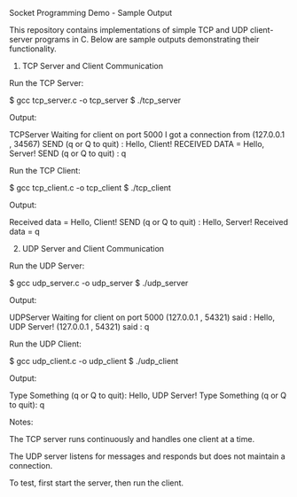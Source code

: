 Socket Programming Demo - Sample Output

This repository contains implementations of simple TCP and UDP client-server programs in C. Below are sample outputs demonstrating their functionality.

1. TCP Server and Client Communication

Run the TCP Server:

$ gcc tcp_server.c -o tcp_server
$ ./tcp_server

Output:

TCPServer Waiting for client on port 5000
I got a connection from (127.0.0.1 , 34567)
SEND (q or Q to quit) : Hello, Client!
RECEIVED DATA = Hello, Server!
SEND (q or Q to quit) : q

Run the TCP Client:

$ gcc tcp_client.c -o tcp_client
$ ./tcp_client

Output:

Received data = Hello, Client!
SEND (q or Q to quit) : Hello, Server!
Received data = q

2. UDP Server and Client Communication

Run the UDP Server:

$ gcc udp_server.c -o udp_server
$ ./udp_server

Output:

UDPServer Waiting for client on port 5000
(127.0.0.1 , 54321) said : Hello, UDP Server!
(127.0.0.1 , 54321) said : q

Run the UDP Client:

$ gcc udp_client.c -o udp_client
$ ./udp_client

Output:

Type Something (q or Q to quit): Hello, UDP Server!
Type Something (q or Q to quit): q

Notes:

The TCP server runs continuously and handles one client at a time.

The UDP server listens for messages and responds but does not maintain a connection.

To test, first start the server, then run the client.